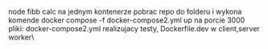 node fibb calc na jednym kontenerze
pobrac repo do folderu i wykona komende
docker compose -f docker-compose2.yml up
na porcie 3000
pliki: docker-compose2.yml realizujacy testy, Dockerfile.dev w client,server worker\
